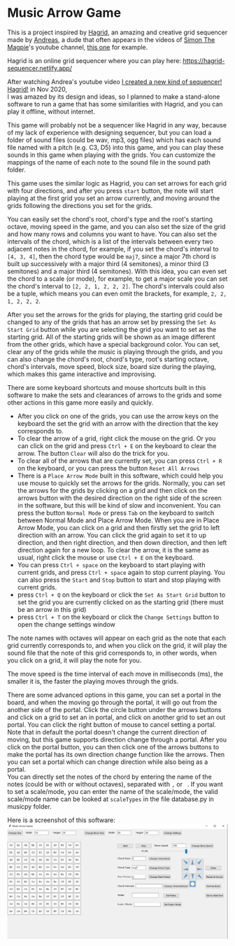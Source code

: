 # Music Arrow Game
 
This is a project inspired by [Hagrid](https://github.com/AnkanGranero/synthgoblin), an amazing and creative grid sequencer made by [Andreas](https://www.youtube.com/channel/UCb_fE048aSG9yULuNCYUV2A), a dude that often appears in the videos of [Simon The Magpie](https://www.youtube.com/channel/UCnbfRvqQcfw3eL71HfjROOQ)'s youtube channel, [this one](https://www.youtube.com/watch?v=0WQpYU6U89k) for example.

Hagrid is an online grid sequencer where you can play here: https://hagrid-sequencer.netlify.app/

After watching Andrea's youtube video [I created a new kind of sequencer! Hagrid!](https://www.youtube.com/watch?v=c1wNKYQ2q2o) in Nov 2020,  
I was amazed by its design and ideas, so I planned to make a stand-alone software to run a game that has some similarities with Hagrid, and you can play it offline, without internet.

This game will probably not be a sequencer like Hagrid in any way, because of my lack of experience with designing sequencer, but you can load a folder of sound files (could be wav, mp3, ogg files) which has each sound file named with a pitch (e.g. C3, D5) into this game, and you can play these sounds in this game when playing with the grids. You can customize the mappings of the name of each note to the sound file in the sound path folder.

This game uses the similar logic as Hagrid, you can set arrows for each grid with four directions, and after you press `start` button, the note will start playing at the first grid you set an arrow currently, and moving around the grids following the directions you set for the grids.

You can easily set the chord's root, chord's type and the root's starting octave, moving speed in the game, and you can also set the size of the grid and how many rows and columns you want to have. You can also set the intervals of the chord, which is a list of the intervals between every two adjacent notes in the chord, for example, if you set the chord's interval to `[4, 3, 4]`, then the chord type would be `maj7`, since a major 7th chord is built up successively with a major third (4 semitones), a minor third (3 semitones) and a major third (4 semitones). With this idea, you can even set the chord to a scale (or mode), for example, to get a major scale you can set the chord's interval to `[2, 2, 1, 2, 2, 2]`. The chord's intervals could also be a tuple, which means you can even omit the brackets, for example, `2, 2, 1, 2, 2, 2`.

After you set the arrows for the grids for playing, the starting grid could be changed to any of the grids that has an arrow set by pressing the `Set As Start Grid` button while you are selecting the grid you want to set as the starting grid. All of the starting grids will be shown as an image different from the other grids, which have a special background color. You can set, clear any of the grids while the music is playing through the grids, and you can also change the chord's root, chord's type, root's starting octave, chord's intervals, move speed, block size, board size during the playing, which makes this game interactive and improvising.

There are some keyboard shortcuts and mouse shortcuts built in this software to make the sets and clearances of arrows to the grids and some other actions in this game more easily and quickly.  
* After you click on one of the grids, you can use the arrow keys on the keyboard the set the grid with an arrow with the direction that the key corresponds to.
* To clear the arrow of a grid, right click the mouse on the grid. Or you can click on the grid and press `Ctrl + E` on the keyboard to clear the arrow. The button `Clear` will also do the trick for you.
* To clear all of the arrows that are currently set, you can press `Ctrl + R` on the keyboard, or you can press the button `Reset All Arrows`
* There is a `Place Arrow Mode` built in this software, which could help you use mouse to quickly set the arrows for the grids. Normally, you can set the arrows for the grids by clicking on a grid and then click on the arrows button with the desired direction on the right side of the screen in the software, but this will be kind of slow and inconvenient. You can press the button `Normal Mode` or press `Tab` on the keyboard to switch between Normal Mode and Place Arrow Mode. When you are in Place Arrow Mode, you can click on a grid and then firstly set the grid to left direction with an arrow. You can click the grid again to set it to up direction, and then right direction, and then down direction, and then left direction again for a new loop. To clear the arrow, it is the same as usual, right click the mouse or use `Ctrl + E` on the keyboard.
* You can press `Ctrl + space` on the keyboard to start playing with current grids, and press `Ctrl + space` again to stop current playing. You can also press the `Start` and `Stop` button to start and stop playing with current grids.
* press `Ctrl + Q` on the keyboard or click the `Set As Start Grid` button to set the grid you are currently clicked on as the starting grid (there must be an arrow in this grid)
* press `Ctrl + T` on the keyboard or click the `Change Settings` button to open the change settings window

The note names with octaves will appear on each grid as the note that each grid currently corresponds to, and when you click on the grid, it will play the sound file that the note of this grid corresponds to, in other words, when you click on a grid, it will play the note for you.

The move speed is the time interval of each move in milliseconds (ms), the smaller it is, the faster the playing moves through the grids.

There are some advanced options in this game, you can set a portal in the board, and when the moving go through the portal, it will go out from the another side of the portal. Click the circle button under the arrows buttons and click on a grid to set an in portal, and click on another grid to set an out portal. You can click the right button of mouse to cancel setting a portal. Note that in default the portal doesn't change the current direction of moving, but this game supports direction change through a portal. After you click on the portal button, you can then click one of the arrows buttons to make the portal has its own direction change function like the arrows. Then you can set a portal which can change direction while also being as a portal.  
You can directly set the notes of the chord by entering the name of the notes (could be with or without octaves), separated with `,` or ` `. If you want to set a scale/mode, you can enter the name of the scale/mode, the valid scale/mode name can be looked at `scaleTypes` in the file database.py in musicpy folder.

Here is a screenshot of this software:  
![image](https://github.com/Rainbow-Dreamer/music-arrow-game/blob/main/previews/1.jpg)
